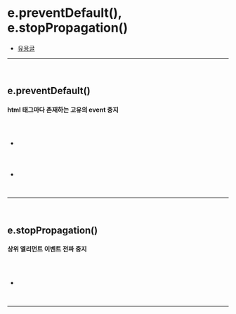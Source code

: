 # e.preventDefault(), e.stopPropagation()
>
* [유용글](https://pa-pico.tistory.com/m/20)

<hr>
<br>


## e.preventDefault()
#### html 태그마다 존재하는 고유의 event 중지
 
<br>

###
* 

<br>

###
* 

<br>
<hr>
<br>

## e.stopPropagation()
#### 상위 엘리먼트 이벤트 전파 중지

<br>

### 
* 

<br>
<hr>
<br>
